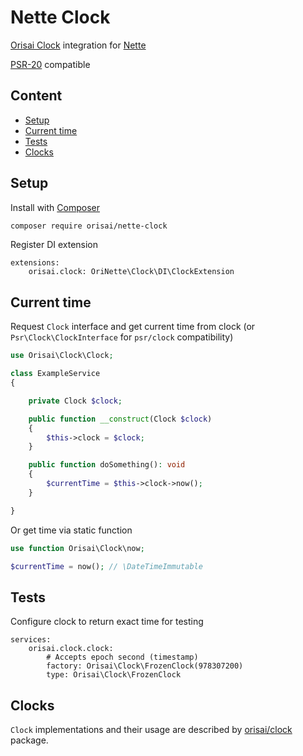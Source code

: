 # Nette Clock

[Orisai Clock](https://github.com/orisai/clock) integration for [Nette](https://nette.org)

[PSR-20](https://www.php-fig.org/psr/psr-20/) compatible

## Content

- [Setup](#setup)
- [Current time](#current-time)
- [Tests](#tests)
- [Clocks](#clocks)

## Setup

Install with [Composer](https://getcomposer.org)

```sh
composer require orisai/nette-clock
```

Register DI extension

```neon
extensions:
    orisai.clock: OriNette\Clock\DI\ClockExtension
```

## Current time

Request `Clock` interface and get current time from clock (or `Psr\Clock\ClockInterface` for `psr/clock` compatibility)

```php
use Orisai\Clock\Clock;

class ExampleService
{

	private Clock $clock;

	public function __construct(Clock $clock)
	{
		$this->clock = $clock;
	}

	public function doSomething(): void
	{
		$currentTime = $this->clock->now();
	}

}
```

Or get time via static function

```php
use function Orisai\Clock\now;

$currentTime = now(); // \DateTimeImmutable
```

## Tests

Configure clock to return exact time for testing

```neon
services:
	orisai.clock.clock:
        # Accepts epoch second (timestamp)
		factory: Orisai\Clock\FrozenClock(978307200)
		type: Orisai\Clock\FrozenClock
```

## Clocks

`Clock` implementations and their usage are described by [orisai/clock](https://github.com/orisai/clock) package.
